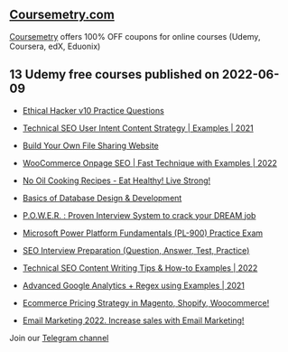 ## [**Coursemetry.com**](https://coursemetry.com/)

[Coursemetry](https://coursemetry.com/) offers 100% OFF coupons for online courses (Udemy, Coursera, edX, Eduonix)

## **13 Udemy free courses published on 2022-06-09**

* [Ethical Hacker v10 Practice Questions](https://coursemetry.com/ethical-hacker-v10-practice-questions/)

* [Technical SEO User Intent Content Strategy | Examples | 2021](https://coursemetry.com/technical-seo-user-intent-content-strategy-examples-2021/)

* [Build Your Own File Sharing Website](https://coursemetry.com/build-your-own-file-sharing-website/)

* [WooCommerce Onpage SEO | Fast Technique with Examples | 2022](https://coursemetry.com/woocommerce-onpage-seo-fast-technique-with-examples-2022/)

* [No Oil Cooking Recipes - Eat Healthy! Live Strong!](https://coursemetry.com/no-oil-cooking-recipes-eat-healthy-live-strong/)

* [Basics of Database Design & Development](https://coursemetry.com/basics-of-database-design-development/)

* [P.O.W.E.R. : Proven Interview System to crack your DREAM job](https://coursemetry.com/p-o-w-e-r-proven-interview-system-to-crack-your-dream-job/)

* [Microsoft Power Platform Fundamentals (PL-900) Practice Exam](https://coursemetry.com/microsoft-power-platform-fundamentals-pl-900-practice-exam-2/)

* [SEO Interview Preparation (Question, Answer, Test, Practice)](https://coursemetry.com/seo-interview-preparation-question-answer-test-practice/)

* [Technical SEO Content Writing Tips & How-to Examples | 2022](https://coursemetry.com/technical-seo-content-writing-tips-how-to-examples-2022/)

* [Advanced Google Analytics + Regex using Examples  | 2021](https://coursemetry.com/advanced-google-analytics-regex-using-examples-2021/)

* [Ecommerce Pricing Strategy in Magento, Shopify, Woocommerce!](https://coursemetry.com/ecommerce-pricing-strategy-in-magento-shopify-woocommerce/)

* [Email Marketing 2022. Increase sales with Email Marketing!](https://coursemetry.com/email-marketing-2022-increase-sales-with-email-marketing/)


Join our [Telegram channel](https://t.me/coursemetry)